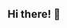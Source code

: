 ## Hi there! 👋

<!--
**AVAswin/AVAswin** is a ✨ _special_ ✨ repository because its `README.md` (this file) appears on your GitHub profile.

Here are some ideas to get you started:

- 🔭 I am Austin Aswin, Software Engineering Student at SRM University.
     I LOVE my Family.

- 🌱 I enjoy building stuffs and Iam really enthusiastic about learning new technology.

- 👯 I love reading books on personal development & financial literacy. My favourite ones are "The Compound Effect" by Darren Hardy in the genre of personal development.
      I love programming.
- 🤔 I love travelling to places where  I could explore.

- 💬 Ask me Anything.....

- 📫 How to reach me: ...aswin28122003@gmail.com
   Linked IN: 
-->
